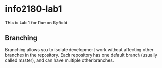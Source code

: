 # info2180-lab1

This is Lab 1 for Ramon Byfield

## Branching

Branching allows you to isolate development work without affecting other branches in the repository. Each repository has one default branch (usually called master), and can have multiple other branches.
